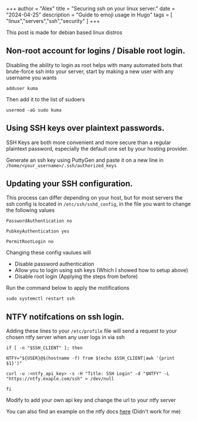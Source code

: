 
+++
author = "Alex"
title = "Securing ssh on your linux server."
date = "2024-04-25"
description = "Guide to emoji usage in Hugo"
tags = [
    "linux","servers","ssh","security"
]
+++

This post is made for debian based linux distros

## Non-root account for logins / Disable root login.
Disabling the ability to login as root helps with many automated bots that brute-force ssh into your server, start by making a new user with any username you wants

```
adduser kuma
```

Then add it to the list of sudoers

```
usermod -aG sudo kuma
```

## Using SSH keys over plaintext passwords.
SSH Keys are both more convenient and more secure than a regular plaintext password, especially the default one set by your hosting provider. 

Generate an ssh key using PuttyGen and paste it on a new line in `/home/<your_username>/.ssh/authorized_keys`

## Updating your SSH configuration.
This process can differ depending on your host, but for most servers the ssh config is located in `/etc/ssh/sshd_config`, in the file you want to change the following values

```
PasswordAuthentication no
```

```
PubkeyAuthentication yes
```

```
PermitRootLogin no
```

Changing these config vaulues will
- Disable password authentication
- Allow you to login using ssh keys (Which I showed how to setup above) 
- Disable root login (Applying the steps from before)

Run the command below to apply the motifications

```
sudo systemctl restart ssh
```

## NTFY notifcations on ssh login.
Adding these lines to your `/etc/profile` file will send a request to your chosen ntfy server when any user logs in via ssh

```
if [ -n "$SSH_CLIENT" ]; then

NTFY="${USER}@$(hostname -f) from $(echo $SSH_CLIENT|awk '{print $1}')"

curl -u :<ntfy_api_key> -s -H "Title: SSH Login" -d "$NTFY" -L  "https://ntfy.exaple.com/ssh" > /dev/null

fi
```
Modify to add your own api key and change the url to your ntfy server


You can also find an example on the ntfy docs [here](https://docs.ntfy.sh/examples/#ssh-login-alerts) (Didn't work for me)
